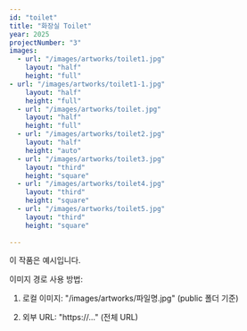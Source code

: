 ```yaml
---
id: "toilet"
title: "화장실 Toilet"
year: 2025
projectNumber: "3"
images:
  - url: "/images/artworks/toilet1.jpg"
    layout: "half"
    height: "full"
- url: "/images/artworks/toilet1-1.jpg"
    layout: "half"
    height: "full"
  - url: "/images/artworks/toilet.jpg"
    layout: "half"
    height: "full"
  - url: "/images/artworks/toilet2.jpg"
    layout: "half"
    height: "auto"
  - url: "/images/artworks/toilet3.jpg"
    layout: "third"
    height: "square"
  - url: "/images/artworks/toilet4.jpg"
    layout: "third"
    height: "square"
  - url: "/images/artworks/toilet5.jpg"
    layout: "third"
    height: "square"
    
---
```


이 작품은 예시입니다.

이미지 경로 사용 방법:

1. 로컬 이미지: "/images/artworks/파일명.jpg" (public 폴더 기준)

2. 외부 URL: "https://..." (전체 URL)

